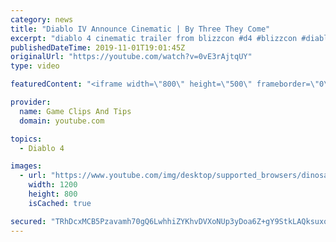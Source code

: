 ```yaml
---
category: news
title: "Diablo IV Announce Cinematic | By Three They Come"
excerpt: "diablo 4 cinematic trailer from blizzcon #d4 #blizzcon #diablo."
publishedDateTime: 2019-11-01T19:01:45Z
originalUrl: "https://youtube.com/watch?v=0vE3rAjtqUY"
type: video

featuredContent: "<iframe width=\"800\" height=\"500\" frameborder=\"0\" src=\"https://www.youtube.com/embed/0vE3rAjtqUY\" allow=\"accelerometer; autoplay; encrypted-media; gyroscope; picture-in-picture\" allowfullscreen></iframe>"

provider:
  name: Game Clips And Tips
  domain: youtube.com

topics:
  - Diablo 4

images:
  - url: "https://www.youtube.com/img/desktop/supported_browsers/dinosaur.png"
    width: 1200
    height: 800
    isCached: true

secured: "TRhDcxMCB5Pzavamh70gQ6LwhhiZYKhvDVXoNUp3yDoa6Z+gY9StkLAQksuxoljZT6/EPrTXw/e/nSK2UNg6HbgqcU3cn5soF1q9t/9BpupIHlk+8M0kUvp0Svv2ApoQF0PFzkSIX7UbrQOzHri3diZn0KrLw9SXTXy2GQFSRtcYpuHU6XnaCXgtdgTgDTpGJCPXr5tK6BTzgzn/xfnzwvgXieXdQHODM30nkKuNa9NjpPZUfkKovQWe3KQYJXRXNotJ6d4RKIdN0xM8+V4xs48p9sI6U0xsfon0kM6K0kbWZNEPRBZwHfTcL1yeew3End+uKCo+Hxo8vfBN/lxhY5sANl3Oj8PZV4M4uRmn9tHH7KPpa1LInMnT16fbomJbBw4844tCFyshJYxzQLftPA==;COERFuSiGse8+3UDYcfeqQ=="
---
```


